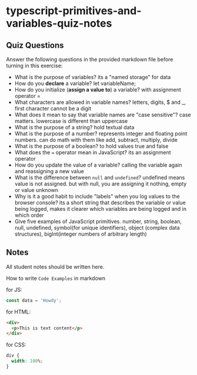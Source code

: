 # typescript-primitives-and-variables-quiz-notes

## Quiz Questions

Answer the following questions in the provided markdown file before turning in this exercise:

- What is the purpose of variables?
  its a "named storage" for data
- How do you **declare** a variable?
  let variableName;
- How do you initialize (**assign a value to**) a variable?
  with assignment operator =
- What characters are allowed in variable names?
  letters, digits, $ and \_, first character cannot be a digit
- What does it mean to say that variable names are "case sensitive"?
  case matters. lowercase is different than uppercase
- What is the purpose of a string?
  hold textual data
- What is the purpose of a number?
  represents integer and floating point numbers. can do math with them like add, subtract, multiply, divide
- What is the purpose of a boolean?
  to hold values true and false
- What does the `=` operator mean in JavaScript?
  its an assignment operator
- How do you update the value of a variable?
  calling the variable again and reassigning a new value
- What is the difference between `null` and `undefined`?
  undefined means value is not assigned. but with null, you are assigning it nothing, empty or value unknown
- Why is it a good habit to include "labels" when you log values to the browser console?
  its a short string that describes the variable or value being logged, makes it clearer which variables are being logged and in which order
- Give five examples of JavaScript primitives.
  number, string, boolean, null, undefined, symbol(for unique identifiers), object (complex data structures), bigInt(integer numbers of arbitrary length)

## Notes

All student notes should be written here.

How to write `Code Examples` in markdown

for JS:

```javascript
const data = 'Howdy';
```

for HTML:

```html
<div>
  <p>This is text content</p>
</div>
```

for CSS:

```css
div {
  width: 100%;
}
```
